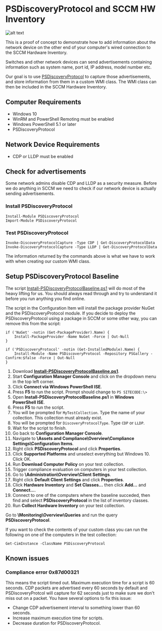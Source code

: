 # PSDiscoveryProtocol and SCCM HW Inventory

![alt text](https://raw.githubusercontent.com/lahell/PSDiscoveryProtocol-SCCM-HWInventory/master/images/psdiscoveryprotocol.png "PSDiscoveryProtocol in Resource Explorer")

This is a proof of concept to demonstrate how to add information about the network device on the other end of your computer's wired connection to the SCCM Hardware Inventory.

Switches and other network devices can send advertisements containing information such as system name, port id, IP address, model number etc.

Our goal is to use [PSDiscoveryProtocol](https://github.com/lahell/PSDiscoveryProtocol) to capture those advertisements, and store information from them in a custom WMI class. The WMI class can then be included in the SCCM Hardware Inventory.

## Computer Requirements
* Windows 10
* WinRM and PowerShell Remoting must be enabled
* Windows PowerShell 5.1 or later
* PSDiscoveryProtocol

## Network Device Requirements
* CDP or LLDP must be enabled

## Check for advertisements
Some network admins disable CDP and LLDP as a security measure. Before we do anything in SCCM we need to check if our network device is actually sending advertisements.

### Install PSDiscoveryProtocol

    Install-Module PSDiscoveryProtocol
    Import-Module PSDiscoveryProtocol

### Test PSDiscoveryProtocol

    Invoke-DiscoveryProtocolCapture -Type CDP | Get-DiscoveryProtocolData
    Invoke-DiscoveryProtocolCapture -Type LLDP | Get-DiscoveryProtocolData
    
The information returned by the commands above is what we have to work with when creating our custom WMI class.

## Setup PSDiscoveryProtocol Baseline

The script [Install-PSDiscoveryProtocolBaseline.ps1](https://github.com/lahell/PSDiscoveryProtocol-SCCM-HWInventory/blob/master/Install-PSDiscoveryProtocolBaseline.ps1) will do most of the heavy lifting for us. You should always read through and try to understand it before you run anything you find online.

The script in the Configuration Item will install the package provider NuGet and the PSDiscoveryProtocol module. If you decide to deploy the PSDiscoveryProtocol using a package in SCCM or some other way, you can remove this from the script:

    if ('NuGet' -notin (Get-PackageProvider).Name) {
        Install-PackageProvider -Name NuGet -Force | Out-Null
    }

    if ('PSDiscoveryProtocol' -notin (Get-InstalledModule).Name) {
        Install-Module -Name PSDiscoveryProtocol -Repository PSGallery -Confirm:$false -Force | Out-Null
    }

1. Download **[Install-PSDiscoveryProtocolBaseline.ps1](https://raw.githubusercontent.com/lahell/PSDiscoveryProtocol-SCCM-HWInventory/master/Install-PSDiscoveryProtocolBaseline.ps1)**.
2. Start **Configuration Manager Console** and click on the dropdown menu in the top left corner.
3. Click **Connect via Windows PowerShell ISE**.
4. Press **F5** to run the script. Prompt should change to `PS SITECODE:\>`
5. Open **Install-PSDiscoveryProtocolBaseline.ps1** in **Windows PowerShell ISE**.
6. Press **F5** to run the script.
7. You will be prompted for `MyTestCollection`. Type the name of your collection. This collection must already exist.
8. You will be prompted for `DiscoveryProtocolType`. Type `CDP` or `LLDP`.
9. Wait for the script to finish.
10. Go back to **Configuration Manager Console**.
11. Navigate to **\Assets and Compliance\Overview\Compliance Settings\Configuration Items**.
12. Right click **PSDiscoveryProtocol** and click **Properties**.
13. Click **Supported Platforms** and unselect everything but Windows 10. Click OK.
14. Run **Download Computer Policy** on your test collection.
15. Trigger compliance evaluation on computers in your test collection.
16. Go to **\Administration\Overview\Client Settings**.
17. Right click **Default Client Settings** and click **Properties**.
18. Click **Hardware Inventory** and **Set Classes...** then click **Add...** and **Connect...**.
19. Connect to one of the computers where the baseline succeded, then find and select **PSDiscoveryProtocol** in the list of inventory classes.
20. Run **Collect Hardware Inventory** on your test collection.

Go to **\Monitoring\Overview\Queries** and run the query **PSDiscoveryProtocol**.

If you want to check the contents of your custom class you can run the following on one of the computers in the test collection:

    Get-CimInstance -ClassName PSDiscoveryProtocol

## Known issues
### Compliance error 0x87d00321
This means the script timed out. Maximum execution time for a script is 60 seconds. CDP packets are advertised every 60 seconds by default and PSDiscoveryProtcol will capture for 62 seconds just to make sure we don't miss out on a packet. You have several options to fix this issue:
* Change CDP advertisement interval to something lower than 60 seconds.
* Increase maximum execution time for scripts.
* Decrease duration for PSDiscoveryProtocol.
